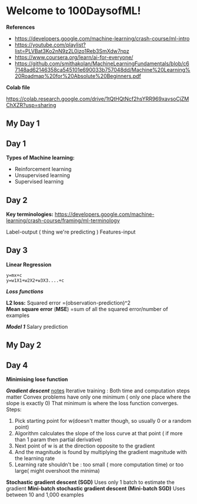 # Welcome to 100DaysofML!
**References**
 - https://developers.google.com/machine-learning/crash-course/ml-intro
 - https://youtube.com/playlist?list=PLVBat3Ko2nN9z2L0izo1Reb3SmXdw7npz
 - https://www.coursera.org/learn/ai-for-everyone/
 - https://github.com/smithakolan/MachineLearningFundamentals/blob/c67148ad62146358ca545101e690033b757048dd/Machine%20Learning%20Roadmap%20for%20Absolute%20Beginners.pdf
 
**Colab file**

https://colab.research.google.com/drive/1tQtHQtNcf2hsYRR969xavsoCjZMChXZR?usp=sharing

## My Day 1 

## Day 1
**Types of Machine learning:**

 - Reinforcement learning
 - Unsupervised learning
 - Supervised learning

## Day 2
**Key terminologies:**
https://developers.google.com/machine-learning/crash-course/framing/ml-terminology

Label-output ( thing we're predicting )
Features-input

## Day 3
**Linear Regression**

    y=mx+c
    y=w1X1+w2X2+w3X3....+c

 ***Loss functions***
 
 **L2 loss:**
 Squared error
    =(observation-prediction)^2  
**Mean square error** (**MSE**)
    =sum of all the squared error/number of examples
    
***Model 1***
Salary prediction

## My Day 2

## Day 4
**Minimising lose function**

***Gradient descent***
[notes](https://developers.google.com/machine-learning/crash-course/reducing-loss/gradient-descent#expandable-1)
Iterative training : Both time and computation steps matter
Convex problems have only one minimum ( only one place where the slope is exactly 0) That minimum is where the loss function converges.
Steps:

 1. Pick starting point for w(doesn't matter though, so usually 0 or a random point)
 2. Algorithm calculates the slope of the loss curve at that point ( if more than 1 param then partial derivative)
 3. Next point of w is at the direction opposite to the gradient
 4. And the magnitude is found by multiplying the gradient magnitude with the learning rate 
 5. Learning rate shouldn't be : too small ( more computation time) or too large( might overshoot the minima)
 
 **Stochastic gradient descent (SGD)**
 Uses only 1 batch to estimate the gradient
 **Mini-batch stochastic gradient descent (Mini-batch SGD)**
Uses between 10 and 1,000 examples
